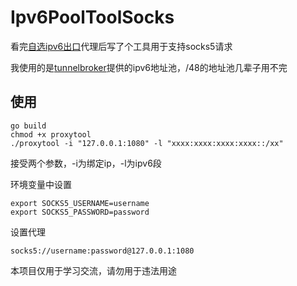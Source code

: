 # Ipv6PoolToolSocks

看完[自选ipv6出口](https://zu1k.com/posts/tutorials/http-proxy-ipv6-pool/)代理后写了个工具用于支持socks5请求

我使用的是[tunnelbroker](https://www.tunnelbroker.net/)提供的ipv6地址池，/48的地址池几辈子用不完

## 使用

```shell
go build
chmod +x proxytool
./proxytool -i "127.0.0.1:1080" -l "xxxx:xxxx:xxxx:xxxx::/xx"
```
接受两个参数，-i为绑定ip，-l为ipv6段

环境变量中设置
```shell
export SOCKS5_USERNAME=username
export SOCKS5_PASSWORD=password
```

设置代理
```shell
socks5://username:password@127.0.0.1:1080
```

本项目仅用于学习交流，请勿用于违法用途